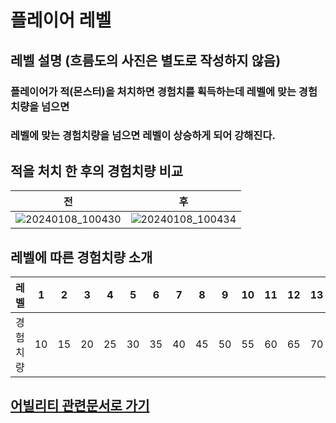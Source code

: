 # 플레이어 레벨

## 레벨 설명 (흐름도의 사진은 별도로 작성하지 않음)
### 플레이어가 적(몬스터)을 처치하면 경험치를 획득하는데 레벨에 맞는 경험치량을 넘으면
### 레벨에 맞는 경험치량을 넘으면 레벨이 상승하게 되어 강해진다.

## 적을 처치 한 후의 경험치량 비교
|전|후|
|:---:|:---:|
|![20240108_100430](https://github.com/ACEDIA2567/CityGun/assets/101154683/79dc1bed-a52f-4854-9280-031a8a4cbaaa)|![20240108_100434](https://github.com/ACEDIA2567/CityGun/assets/101154683/46eb9e15-aaea-4434-b7a4-8919617a2933)|

## 레벨에 따른 경험치량 소개
|레벨|1|2|3|4|5|6|7|8|9|10|11|12|13|14|15|
|:---:|:---:|:---:|:---:|:---:|:---:|:---:|:---:|:---:|:---:|:---:|:---:|:---:|:---:|:---:|:---:|
|경험치량|10|15|20|25|30|35|40|45|50|55|60|65|70|75|80|

## [어빌리티 관련문서로 가기](플레이어%20어빌리티.md)
